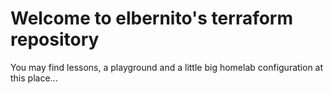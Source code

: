 # Welcome to elbernito's terraform repository

You may find lessons, a playground and a little big homelab configuration at this place...
